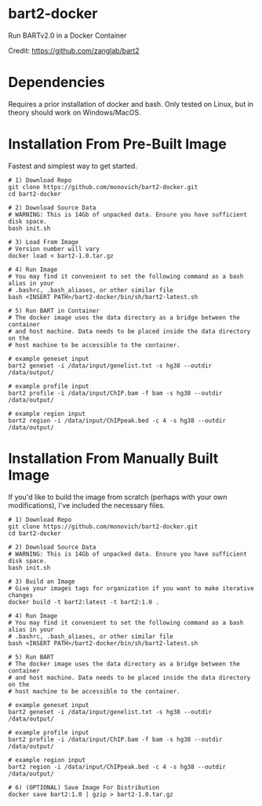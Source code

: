 # bart2-docker
Run BARTv2.0 in a Docker Container

Credit:
https://github.com/zanglab/bart2

# Dependencies
Requires a prior installation of docker and bash. Only tested on Linux, but in theory should work on Windows/MacOS.

# Installation From Pre-Built Image
Fastest and simplest way to get started.

```
# 1) Download Repo
git clone https://github.com/monovich/bart2-docker.git
cd bart2-docker

# 2) Download Source Data
# WARNING: This is 14Gb of unpacked data. Ensure you have sufficient disk space.
bash init.sh

# 3) Load From Image
# Version number will vary
docker load < bart2-1.0.tar.gz

# 4) Run Image
# You may find it convenient to set the following command as a bash alias in your 
# .bashrc, .bash_aliases, or other similar file
bash <INSERT PATH>/bart2-docker/bin/sh/bart2-latest.sh

# 5) Run BART in Container
# The docker image uses the data directory as a bridge between the container 
# and host machine. Data needs to be placed inside the data directory on the 
# host machine to be accessible to the container.

# example geneset input
bart2 geneset -i /data/input/genelist.txt -s hg38 --outdir /data/output/

# example profile input
bart2 profile -i /data/input/ChIP.bam -f bam -s hg38 --outdir /data/output/

# example region input
bart2 region -i /data/input/ChIPpeak.bed -c 4 -s hg38 --outdir /data/output/
```

# Installation From Manually Built Image
If you'd like to build the image from scratch (perhaps with your own modifications), I've included the necessary files.

```
# 1) Download Repo
git clone https://github.com/monovich/bart2-docker.git
cd bart2-docker

# 2) Download Source Data
# WARNING: This is 14Gb of unpacked data. Ensure you have sufficient disk space.
bash init.sh

# 3) Build an Image
# Give your images tags for organization if you want to make iterative changes
docker build -t bart2:latest -t bart2:1.0 .

# 4) Run Image
# You may find it convenient to set the following command as a bash alias in your 
# .bashrc, .bash_aliases, or other similar file
bash <INSERT PATH>/bart2-docker/bin/sh/bart2-latest.sh

# 5) Run BART
# The docker image uses the data directory as a bridge between the container 
# and host machine. Data needs to be placed inside the data directory on the 
# host machine to be accessible to the container.

# example geneset input
bart2 geneset -i /data/input/genelist.txt -s hg38 --outdir /data/output/

# example profile input
bart2 profile -i /data/input/ChIP.bam -f bam -s hg38 --outdir /data/output/

# example region input
bart2 region -i /data/input/ChIPpeak.bed -c 4 -s hg38 --outdir /data/output/

# 6) (OPTIONAL) Save Image For Distribution
docker save bart2:1.0 | gzip > bart2-1.0.tar.gz
```
